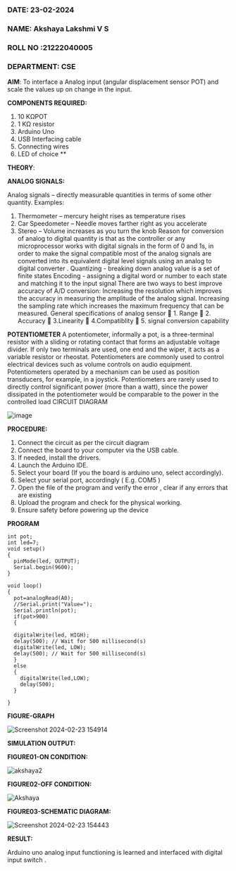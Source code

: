  ###  DATE: 23-02-2024

###  NAME: Akshaya Lakshmi V S
###  ROLL NO :21222040005
###  DEPARTMENT: CSE

**AIM**:  To interface a Analog  input (angular displacement sensor POT) and scale the values up on change in the input.


**COMPONENTS REQUIRED:**
1.	10 KΩPOT
2.	1 KΩ resistor 
3.	Arduino Uno 
4.	USB Interfacing cable 
5.	Connecting wires 
6.	LED of choice 
**


**THEORY**: 

**ANALOG SIGNALS:**

Analog signals – directly measurable quantities in terms of some other quantity.
Examples:
1. Thermometer – mercury height rises as temperature rises
2. Car Speedometer – Needle moves farther right as you accelerate
3. Stereo – Volume increases as you turn the knob
Reason for conversion of analog to digital quantity is that as the controller or any microprocessor works with digital signals in the form of 0 and 1s, in order to make the signal compatible  most of the analog signals are converted into its equivalent digital level signals using an analog to digital converter .
Quantizing - breaking down analog value is a set of finite states
Encoding - assigning a digital word or number to each state and matching it to the input signal
 There are two ways to best improve accuracy of A/D conversion:
Increasing the resolution which improves the accuracy in measuring the amplitude of the analog signal.
Increasing the sampling rate which increases the maximum frequency that can be measured.
General specifications of analog sensor
	1. Range
	2. Accuracy
	3.Linearity
	4.Compatiblity
	5. signal conversion capability

**POTENTIOMETER**
A potentiometer, informally a pot, is a three-terminal resistor with a sliding or rotating contact that forms an adjustable voltage divider. If only two terminals are used, one end and the wiper, it acts as a variable resistor or rheostat.
Potentiometers are commonly used to control electrical devices such as volume controls on audio equipment. Potentiometers operated by a mechanism can be used as position transducers, for example, in a joystick. Potentiometers are rarely used to directly control significant power (more than a watt), since the power dissipated in the potentiometer would be comparable to the power in the controlled load
CIRCUIT DIAGRAM





![image](https://user-images.githubusercontent.com/36288975/163530788-eec3cdc3-95e8-4d2d-8349-6d0ea4c9439c.png)



**PROCEDURE:**

1.	Connect the circuit as per the circuit diagram 
2.	Connect the board to your computer via the USB cable.
3.	If needed, install the drivers.
4.	Launch the Arduino IDE.
5.	Select your board (If you the board is arduino uno, select accordingly).
6.	Select your serial port, accordingly ( E.g. COM5 )
7.	Open the file of the program  and verify the error , clear if any errors that are existing 
8.	Upload the program and check for the physical working. 
9.	Ensure safety before powering up the device 



**PROGRAM** 
``` 
int pot;
int led=7;
void setup()
{
  pinMode(led, OUTPUT);
  Serial.begin(9600);
}

void loop()
{
  pot=analogRead(A0);
  //Serial.print("Value=");
  Serial.println(pot);
  if(pot>900)
  {
    
  digitalWrite(led, HIGH);
  delay(500); // Wait for 500 millisecond(s)
  digitalWrite(led, LOW);
  delay(500); // Wait for 500 millisecond(s)
  }
  else
  {
    digitalWrite(led,LOW);
    delay(500);
  }
    
}
```
**FIGURE-GRAPH**

![Screenshot 2024-02-23 154914](https://github.com/vasanthkumarch/EXPERIMENT-NO--02-INTERFACING-ANALOG-INPUT-SENSOR-POT-WITH-ARDUINO-/assets/128115963/2af836ad-ef9d-45b8-acd0-1ba3f315c22a)







**SIMULATION OUTPUT:** 


**FIGURE01-ON CONDITION:**


![akshaya2](https://github.com/vasanthkumarch/EXPERIMENT-NO--02-INTERFACING-ANALOG-INPUT-SENSOR-POT-WITH-ARDUINO-/assets/128115963/1ebebd54-23cb-4608-8c2e-2c0299c42ff9)

**FIGURE02-OFF CONDITION:**

![Akshaya](https://github.com/vasanthkumarch/EXPERIMENT-NO--02-INTERFACING-ANALOG-INPUT-SENSOR-POT-WITH-ARDUINO-/assets/128115963/e2bf98de-6ff1-4b0a-92cf-071ff3c84ccc)


**FIGURE03-SCHEMATIC DIAGRAM:**


![Screenshot 2024-02-23 154443](https://github.com/vasanthkumarch/EXPERIMENT-NO--02-INTERFACING-ANALOG-INPUT-SENSOR-POT-WITH-ARDUINO-/assets/128115963/2e109938-230a-476a-bc6e-e0fe72ac92fc)








**RESULT:** 

Arduino uno analog input functioning is learned and interfaced with digital input switch .
